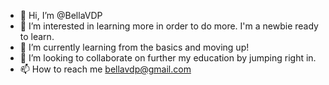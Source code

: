 - 👋 Hi, I’m @BellaVDP
- 👀 I’m interested in learning more in order to do more. I'm a newbie ready to learn. 
- 🌱 I’m currently learning from the basics and moving up!
- 💞️ I’m looking to collaborate on further my education by jumping right in.
- 📫 How to reach me bellavdp@gmail.com

<!---
BellaVDP/BellaVDP is a ✨ special ✨ repository because its `README.md` (this file) appears on your GitHub profile.
You can click the Preview link to take a look at your changes.
--->
